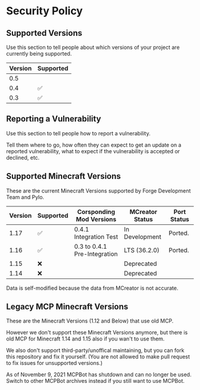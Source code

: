 # Security Policy

## Supported Versions

Use this section to tell people about which versions of your project are currently being supported.

| Version | Supported          |
| ------- | ------------------ |
| 0.5     |                    |
| 0.4     | :white_check_mark: |
| 0.3     | :white_check_mark: |

## Reporting a Vulnerability

Use this section to tell people how to report a vulnerability.

Tell them where to go, how often they can expect to get an update on a reported vulnerability, what to expect if the vulnerability is accepted or declined, etc.

## Supported Minecraft Versions

These are the current Minecraft Versions supported by Forge Development Team and Pylo.

| Version | Supported          | Corsponding Mod Versions                            | MCreator Status | Port Status            |
| ------- | ------------------ | --------------------------------------------------- | --------------- | ---------------------  |
| 1.17    | :white_check_mark: | 0.4.1 Integration Test                              | In Development  | Ported.                |
| 1.16    | :white_check_mark: | 0.3 to 0.4.1 Pre-Integration                        | LTS (36.2.0)    | Ported.                |
| 1.15    | :x:                |                                                     | Deprecated      |                        |
| 1.14    | :x:                |                                                     | Deprecated      |                        |

Data is self-modified because the data from MCreator is not accurate.

## Legacy MCP Minecraft Versions

These are the Minecraft Versions (1.12 and Below) that use old MCP.

However we don't support these Minecraft Versions anymore, but there is old MCP for Minecraft 1.14 and 1.15 also if you wan't to use them.

We also don't support third-party/unoffical maintaining, but you can fork this repository and fix it yourself. (You are not allowed to make pull request to fix issues for unsupported versions.)

As of November 9, 2021 MCPBot has shutdown and can no longer be used. Switch to other MCPBot archives instead if you still want to use MCPBot.
